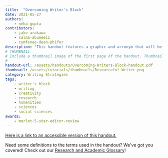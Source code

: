 ```yaml
---
title:  "Overcoming Writer's Block"
date: 2021-05-27
authors:
    - néha-gupta
contributors:
    - jake-arakawa 
    - salma-abumeeiz 
    - cymfenee-dean-phifer 
description: "This handout features a graphic and acronym that will be a guide to many of the strategies for overcoming writer's block."
# THUMBNAIL
# Include a thumbnail image of the first page of the handout. Thumbnails for handouts go in /assets/handouts/thumbnails/...
#
handout-url: /assets/handouts/Overcoming-Writers-Block-handout.pdf
thumbnail: /assets/tutorials/thumbnails/Resourceful-Writer.png 
category: Writing Strategies
tags:
    - writer's block
    - writing
    - creativity
    - research
    - humanities
    - sciences
    - social sciences
awards:
    - merlot-5-star-editor-review
---
```

<p style="margin-bottom: 5 px;">
  <a href="https://drive.google.com/file/d/1HI4WNwCFYUD6MXY6_P24GL3nsw3zA5Ur/view?usp=sharing">Here is a link to an accessible version of this handout.</a>
</p>
<p>Need some definitions to the terms used in the handout? We've got you covered! Check out our <a href="https://uclalibrary.github.io/research-tips/research-and-academics-glossary/">Research and Academic Glossary</a>!</p>
